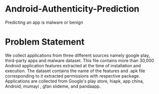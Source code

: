# Android-Authenticity-Prediction
Predicting an app is malware or benign
# Problem Statement

We collect applications from three different sources namely google play, third-party apps and malware dataset. This file contains more than 30,000 Android application features extracted at the time of installation and execution. The dataset contains the name of the features and .apk file corresponding to it extracted permissions with respective package. Applications are collected from Google's play store, hiapk, app china, Android, mumayi , gfan slideme, and pandaapp.
